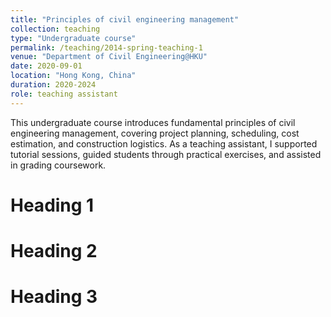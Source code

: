 ```yaml
---
title: "Principles of civil engineering management"
collection: teaching
type: "Undergraduate course"
permalink: /teaching/2014-spring-teaching-1
venue: "Department of Civil Engineering@HKU"
date: 2020-09-01
location: "Hong Kong, China"
duration: 2020-2024
role: teaching assistant 
---
```

 
This undergraduate course introduces fundamental principles of civil engineering management, covering project planning, scheduling, cost estimation, and construction logistics. As a teaching assistant, I supported tutorial sessions, guided students through practical exercises, and assisted in grading coursework.

Heading 1
======

Heading 2
======

Heading 3
======